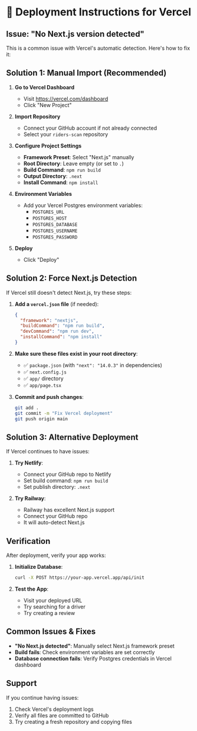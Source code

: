 # 🚀 Deployment Instructions for Vercel

## Issue: "No Next.js version detected"

This is a common issue with Vercel's automatic detection. Here's how to fix it:

## Solution 1: Manual Import (Recommended)

1. **Go to Vercel Dashboard**
   - Visit https://vercel.com/dashboard
   - Click "New Project"

2. **Import Repository**
   - Connect your GitHub account if not already connected
   - Select your `riders-scan` repository

3. **Configure Project Settings**
   - **Framework Preset**: Select "Next.js" manually
   - **Root Directory**: Leave empty (or set to `.`)
   - **Build Command**: `npm run build`
   - **Output Directory**: `.next`
   - **Install Command**: `npm install`

4. **Environment Variables**
   - Add your Vercel Postgres environment variables:
     - `POSTGRES_URL`
     - `POSTGRES_HOST`
     - `POSTGRES_DATABASE`
     - `POSTGRES_USERNAME`
     - `POSTGRES_PASSWORD`

5. **Deploy**
   - Click "Deploy"

## Solution 2: Force Next.js Detection

If Vercel still doesn't detect Next.js, try these steps:

1. **Add a `vercel.json` file** (if needed):
   ```json
   {
     "framework": "nextjs",
     "buildCommand": "npm run build",
     "devCommand": "npm run dev",
     "installCommand": "npm install"
   }
   ```

2. **Make sure these files exist in your root directory**:
   - ✅ `package.json` (with `"next": "14.0.3"` in dependencies)
   - ✅ `next.config.js`
   - ✅ `app/` directory
   - ✅ `app/page.tsx`

3. **Commit and push changes**:
   ```bash
   git add .
   git commit -m "Fix Vercel deployment"
   git push origin main
   ```

## Solution 3: Alternative Deployment

If Vercel continues to have issues:

1. **Try Netlify**:
   - Connect your GitHub repo to Netlify
   - Set build command: `npm run build`
   - Set publish directory: `.next`

2. **Try Railway**:
   - Railway has excellent Next.js support
   - Connect your GitHub repo
   - It will auto-detect Next.js

## Verification

After deployment, verify your app works:

1. **Initialize Database**:
   ```bash
   curl -X POST https://your-app.vercel.app/api/init
   ```

2. **Test the App**:
   - Visit your deployed URL
   - Try searching for a driver
   - Try creating a review

## Common Issues & Fixes

- **"No Next.js detected"**: Manually select Next.js framework preset
- **Build fails**: Check environment variables are set correctly
- **Database connection fails**: Verify Postgres credentials in Vercel dashboard

## Support

If you continue having issues:
1. Check Vercel's deployment logs
2. Verify all files are committed to GitHub
3. Try creating a fresh repository and copying files
